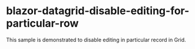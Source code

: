 # blazor-datagrid-disable-editing-for-particular-row
This sample is demonstrated to disable editing in particular record in Grid.
